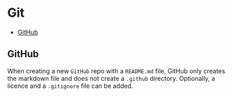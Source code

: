 # Git

+ [GitHub](#github)

## GitHub
When creating a new `GitHub` repo with a `README.md` file, GitHub only creates the markdown file and does not create a `.github` directory. Optionally, a licence and a `.gitignore` file can be added.
